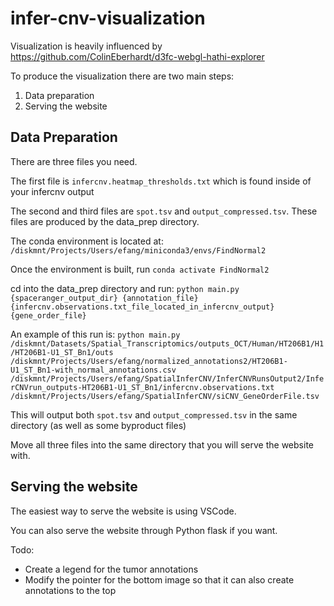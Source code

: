 # infer-cnv-visualization

Visualization is heavily influenced by https://github.com/ColinEberhardt/d3fc-webgl-hathi-explorer

To produce the visualization there are two main steps:

1. Data preparation
2. Serving the website

## Data Preparation

There are three files you need.

The first file is `infercnv.heatmap_thresholds.txt` which is found inside of your infercnv output

The second and third files are `spot.tsv` and `output_compressed.tsv`. These files are produced by the data_prep directory.

The conda environment is located at: `/diskmnt/Projects/Users/efang/miniconda3/envs/FindNormal2`

Once the environment is built, run `conda activate FindNormal2`

cd into the data_prep directory and run:
`python main.py {spaceranger_output_dir} {annotation_file} {infercnv.observations.txt_file_located_in_infercnv_output} {gene_order_file}`

An example of this run is:
`python main.py /diskmnt/Datasets/Spatial_Transcriptomics/outputs_OCT/Human/HT206B1/H1/HT206B1-U1_ST_Bn1/outs /diskmnt/Projects/Users/efang/normalized_annotations2/HT206B1-U1_ST_Bn1-with_normal_annotations.csv /diskmnt/Projects/Users/efang/SpatialInferCNV/InferCNVRunsOutput2/InferCNVrun_outputs-HT206B1-U1_ST_Bn1/infercnv.observations.txt /diskmnt/Projects/Users/efang/SpatialInferCNV/siCNV_GeneOrderFile.tsv`

This will output both `spot.tsv` and `output_compressed.tsv` in the same directory (as well as some byproduct files)

Move all three files into the same directory that you will serve the website with.

## Serving the website

The easiest way to serve the website is using VSCode.

You can also serve the website through Python flask if you want.

Todo:

- Create a legend for the tumor annotations
- Modify the pointer for the bottom image so that it can also create annotations to the top
